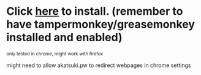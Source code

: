 # Click [here](https://github.com/isaklovas/beatmap-redirect/raw/main/userscript.user.js) to install. (remember to have tampermonkey/greasemonkey installed and enabled)

<sup>only tested in chrome, might work with firefox

  might need to allow akatsuki.pw to redirect webpages in chrome settings

</sup>
